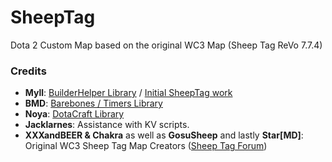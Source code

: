 # SheepTag
Dota 2 Custom Map based on the original WC3 Map (Sheep Tag ReVo 7.7.4)

### Credits
- **Myll**: [BuilderHelper Library](https://github.com/Myll/Dota-2-Building-Helper) / [Initial SheepTag work](https://github.com/Myll/sheeptag)
- **BMD**: [Barebones / Timers Library](https://github.com/bmddota/barebones)
- **Noya**: [DotaCraft Library](https://github.com/MNoya/DotaCraft)
- **Jacklarnes**: Assistance with KV scripts.
- **XXXandBEER & Chakra** as well as **GosuSheep** and lastly **Star[MD]**: Original WC3 Sheep Tag Map Creators ([Sheep Tag Forum](http://sheeptag.createaforum.com/))
